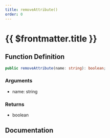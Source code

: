 ```yaml
---
title: removeAttribute()
order: 0
---
```


# {{ $frontmatter.title }}

## Function Definition

```ts
public removeAttribute(name: string): boolean;
```

### Arguments

* name: string

### Returns

* boolean

## Documentation

<!--@include: ./parts/removeAttribute.md-->
